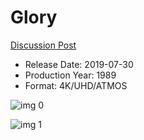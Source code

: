 # Glory

[Discussion Post](https://www.avsforum.com/threads/bass-eq-for-filtered-movies.2995212/post-58370158)

* Release Date: 2019-07-30
* Production Year: 1989
* Format: 4K/UHD/ATMOS

![img 0](https://i.imgur.com/WmWEjed.jpg)

![img 1](https://i.imgur.com/nc7u8sb.png)

